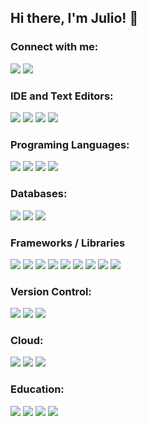 ## Hi there, I'm Julio! 👋

### Connect with me:

[<img src="https://img.shields.io/badge/website-000000?style=for-the-badge&logo=About.me&logoColor=white" />][website]
[<img src="https://img.shields.io/badge/LinkedIn-0077B5?style=for-the-badge&logo=linkedin&logoColor=white" />][linkedin]

### IDE and Text Editors:

[<img src="https://img.shields.io/badge/Visual%20Studio%20Code-0078d7.svg?style=for-the-badge&logo=visual-studio-code&logoColor=white" />](#)
[<img src="https://img.shields.io/badge/IntelliJIDEA-000000.svg?style=for-the-badge&logo=intellij-idea&logoColor=white" />](#)
[<img src="https://img.shields.io/badge/NeoVim-%2357A143.svg?&style=for-the-badge&logo=neovim&logoColor=white" />](#)
[<img src="https://img.shields.io/badge/Visual%20studio-68217a.svg?&style=for-the-badge&logo=visual-studio&logoColor=white" />](#)

### Programing Languages:

[<img src="https://img.shields.io/badge/javascript-%23323330.svg?style=for-the-badge&logo=javascript&logoColor=%23F7DF1E" />](#)
[<img src="https://img.shields.io/badge/java-%23ED8B00.svg?style=for-the-badge&logo=openjdk&logoColor=white" />](#)
[<img src="https://img.shields.io/badge/typescript-%23007ACC.svg?style=for-the-badge&logo=typescript&logoColor=white" />](#)
[<img src="https://img.shields.io/badge/csharp-672179.svg?style=for-the-badge&logo=csharp&logoColor=white" />](#)

### Databases:

[<img src="https://img.shields.io/badge/MySQL-00000F?style=for-the-badge&logo=mysql&logoColor=white" />](#)
[<img src="https://img.shields.io/badge/PostgreSQL-316192?style=for-the-badge&logo=postgresql&logoColor=white">](#)
[<img src="https://img.shields.io/badge/Oracle-F80000?style=for-the-badge&logo=oracle&logoColor=white">](#)

### Frameworks / Libraries

[<img src="https://img.shields.io/badge/react-%2320232a.svg?style=for-the-badge&logo=react&logoColor=%2361DAFB" />](#)
[<img src="https://img.shields.io/badge/Vue-fcfcfc.svg?style=for-the-badge&logo=vuedotjs" />](#)
[<img src="https://img.shields.io/badge/redux-%23593d88.svg?style=for-the-badge&logo=redux&logoColor=white" />](#)
[<img src="https://img.shields.io/badge/spring-%236DB33F.svg?style=for-the-badge&logo=spring&logoColor=white" />](#)
[<img src="https://img.shields.io/badge/SASS-hotpink.svg?style=for-the-badge&logo=SASS&logoColor=white" />](#)
[<img src="https://img.shields.io/badge/tailwindcss-%2338B2AC.svg?style=for-the-badge&logo=tailwind-css&logoColor=white" />](#)
[<img src="https://img.shields.io/badge/bootstrap-%23563D7C.svg?style=for-the-badge&logo=bootstrap&logoColor=white" />](#)
[<img src="https://img.shields.io/badge/MUI-%230081CB.svg?style=for-the-badge&logo=mui&logoColor=white" />](#)
[<img src="https://img.shields.io/badge/EF%20Core-68217a.svg?style=for-the-badge&logo=dotnet&logoColor=white" />](#)

### Version Control:

[<img src="https://img.shields.io/badge/git-%23F05033.svg?style=for-the-badge&logo=git&logoColor=white" />](#)
[<img src="https://img.shields.io/badge/github-%23121011.svg?style=for-the-badge&logo=github&logoColor=white" />](#)
[<img src="https://img.shields.io/badge/azure%20devops-0188d8.svg?style=for-the-badge&logo=azure-devops&logoColor=white" />](#)

### Cloud:

[<img src="https://img.shields.io/badge/AWS-%23FF9900.svg?style=for-the-badge&logo=amazon-aws&logoColor=white" />](#)
[<img src="https://img.shields.io/badge/vercel-%23000000.svg?style=for-the-badge&logo=vercel&logoColor=white" />](#)
[<img src="https://img.shields.io/badge/azure-0188d8.svg?style=for-the-badge&logo=microsoft-azure&logoColor=white" />](#)

### Education:

[<img src="https://img.shields.io/badge/MDN_Web_Docs-black?style=for-the-badge&logo=mdnwebdocs&logoColor=white" />](#)
[<img src="https://img.shields.io/badge/Udemy-A435F0?style=for-the-badge&logo=Udemy&logoColor=white" />](#)
[<img src="https://img.shields.io/badge/Freecodecamp-%23123.svg?&style=for-the-badge&logo=freecodecamp&logoColor=green" />](#)
[<img src="https://img.shields.io/badge/LeetCode-000000?style=for-the-badge&logo=LeetCode&logoColor=#d16c06" />](#)

<br />
<br />

[website]: https://juliocanizalez.com
[twitter]: https://twitter.com/julioecanizalez
[linkedin]: https://linkedin.com/in/juliocanizalez
